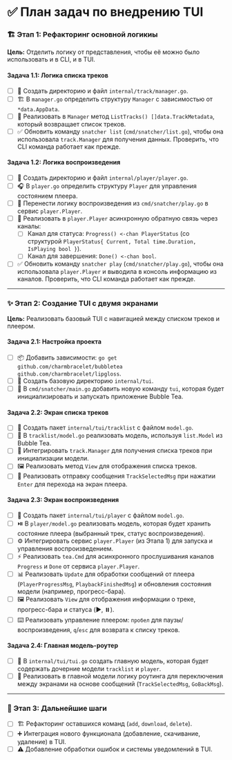 # ✅ План задач по внедрению TUI

### 🏗️ Этап 1: Рефакторинг основной логикиы

**Цель:** Отделить логику от представления, чтобы её можно было использовать и в CLI, и в TUI.

#### Задача 1.1: Логика списка треков
- [ ] 📁 Создать директорию и файл `internal/track/manager.go`.
- [ ] 🏗️ В `manager.go` определить структуру `Manager` с зависимостью от `*data.AppData`.
- [ ] 📜 Реализовать в `Manager` метод `ListTracks() []data.TrackMetadata`, который возвращает список треков.
- [ ] ✅ Обновить команду `snatcher list` (`cmd/snatcher/list.go`), чтобы она использовала `track.Manager` для получения данных. Проверить, что CLI команда работает как прежде.

#### Задача 1.2: Логика воспроизведения
- [ ] 📁 Создать директорию и файл `internal/player/player.go`.
- [ ] 🎧 В `player.go` определить структуру `Player` для управления состоянием плеера.
- [ ] 🚚 Перенести логику воспроизведения из `cmd/snatcher/play.go` в сервис `player.Player`.
- [ ] 📡 Реализовать в `player.Player` асинхронную обратную связь через каналы:
  - [ ] Канал для статуса: `Progress() <-chan PlayerStatus` (со структурой `PlayerStatus{ Current, Total time.Duration, IsPlaying bool }`).
  - [ ] Канал для завершения: `Done() <-chan bool`.
- [ ] ✅ Обновить команду `snatcher play` (`cmd/snatcher/play.go`), чтобы она использовала `player.Player` и выводила в консоль информацию из каналов. Проверить, что CLI команда работает как прежде.

---

### ✨ Этап 2: Создание TUI с двумя экранами

**Цель:** Реализовать базовый TUI с навигацией между списком треков и плеером.

#### Задача 2.1: Настройка проекта
- [ ] 📦 Добавить зависимости: `go get github.com/charmbracelet/bubbletea github.com/charmbracelet/lipgloss`.
- [ ] 📁 Создать базовую директорию `internal/tui`.
- [ ] 🚀 В `cmd/snatcher/main.go` добавить новую команду `tui`, которая будет инициализировать и запускать приложение Bubble Tea.

#### Задача 2.2: Экран списка треков
- [ ] 📁 Создать пакет `internal/tui/tracklist` с файлом `model.go`.
- [ ] 📝 В `tracklist/model.go` реализовать модель, используя `list.Model` из Bubble Tea.
- [ ] 🔄 Интегрировать `track.Manager` для получения списка треков при инициализации модели.
- [ ] 🖼️ Реализовать метод `View` для отображения списка треков.
- [ ] 📨 Реализовать отправку сообщения `TrackSelectedMsg` при нажатии `Enter` для перехода на экран плеера.

#### Задача 2.3: Экран воспроизведения
- [ ] 📁 Создать пакет `internal/tui/player` с файлом `model.go`.
- [ ] ⏯️ В `player/model.go` реализовать модель, которая будет хранить состояние плеера (выбранный трек, статус воспроизведения).
- [ ] ⚙️ Интегрировать сервис `player.Player` (из Этапа 1) для запуска и управления воспроизведением.
- [ ] ⚡ Реализовать `tea.Cmd` для асинхронного прослушивания каналов `Progress` и `Done` от сервиса `player.Player`.
- [ ] 📊 Реализовать `Update` для обработки сообщений от плеера (`PlayerProgressMsg`, `PlaybackFinishedMsg`) и обновления состояния модели (например, прогресс-бара).
- [ ] 🖼️ Реализовать `View` для отображения информации о треке, прогресс-бара и статуса (▶️, ⏸️).
- [ ] ⌨️ Реализовать управление плеером: `пробел` для паузы/воспроизведения, `q`/`esc` для возврата к списку треков.

#### Задача 2.4: Главная модель-роутер
- [ ] 🚦 В `internal/tui/tui.go` создать главную модель, которая будет содержать дочерние модели `tracklist` и `player`.
- [ ] 🔀 Реализовать в главной модели логику роутинга для переключения между экранами на основе сообщений (`TrackSelectedMsg`, `GoBackMsg`).

---

### 🔮 Этап 3: Дальнейшие шаги

- [ ] 🏗️ Рефакторинг оставшихся команд (`add`, `download`, `delete`).
- [ ] ➕ Интеграция нового функционала (добавление, скачивание, удаление) в TUI.
- [ ] ⚠️ Добавление обработки ошибок и системы уведомлений в TUI.
